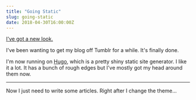 ```yaml
---
title: "Going Static"
slug: going-static
date: 2018-04-30T16:00:00Z
---
```


[I've got a new look.][Monospaced Monologues]

I've been wanting to get my blog off Tumblr for a while. It's finally done.

I'm now running on [Hugo][], which is a pretty shiny static site generator. I like it a lot. It has a bunch of rough edges but I've mostly got my head around them now.

<!--more-->

---

Now I just need to write some articles. Right after I change the theme…

[Monospaced Monologues]: https://monospacedmonologues.com/
[Hugo]: https://gohugo.io/
